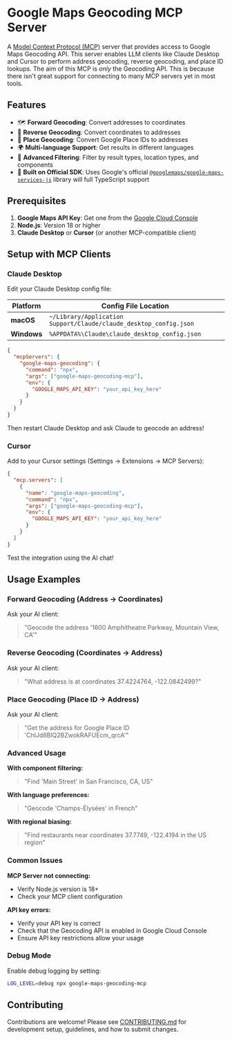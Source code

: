# Google Maps Geocoding MCP Server

A [Model Context Protocol (MCP)](https://modelcontextprotocol.io/) server that provides access to Google Maps Geocoding API. This server enables LLM clients like Claude Desktop and Cursor to perform address geocoding, reverse geocoding, and place ID lookups. The aim of this MCP is _only_ the Geocoding API. This is because there isn't great support for connecting to many MCP servers yet in most tools.

## Features

- 🗺️ **Forward Geocoding**: Convert addresses to coordinates
- 📍 **Reverse Geocoding**: Convert coordinates to addresses
- 🏢 **Place Geocoding**: Convert Google Place IDs to addresses
- 🌍 **Multi-language Support**: Get results in different languages
- 🎯 **Advanced Filtering**: Filter by result types, location types, and components
- 🚀 **Built on Official SDK**: Uses Google's official [`@googlemaps/google-maps-services-js`](https://github.com/googlemaps/google-maps-services-js) library will full TypeScript support

## Prerequisites

1. **Google Maps API Key**: Get one from the [Google Cloud Console](https://console.cloud.google.com/google/maps-apis/credentials)
2. **Node.js**: Version 18 or higher
3. **Claude Desktop** or **Cursor** (or another MCP-compatible client)

## Setup with MCP Clients

### Claude Desktop

Edit your Claude Desktop config file:

| Platform    | Config File Location                                              |
| ----------- | ----------------------------------------------------------------- |
| **macOS**   | `~/Library/Application Support/Claude/claude_desktop_config.json` |
| **Windows** | `%APPDATA%\Claude\claude_desktop_config.json`                     |

```json
{
  "mcpServers": {
    "google-maps-geocoding": {
      "command": "npx",
      "args": ["google-maps-geocoding-mcp"],
      "env": {
        "GOOGLE_MAPS_API_KEY": "your_api_key_here"
      }
    }
  }
}
```

Then restart Claude Desktop and ask Claude to geocode an address!

### Cursor

Add to your Cursor settings (Settings → Extensions → MCP Servers):

```json
{
  "mcp.servers": [
    {
      "name": "google-maps-geocoding",
      "command": "npx",
      "args": ["google-maps-geocoding-mcp"],
      "env": {
        "GOOGLE_MAPS_API_KEY": "your_api_key_here"
      }
    }
  ]
}
```

Test the integration using the AI chat!

## Usage Examples

### Forward Geocoding (Address → Coordinates)

Ask your AI client:

> "Geocode the address '1600 Amphitheatre Parkway, Mountain View, CA'"

### Reverse Geocoding (Coordinates → Address)

Ask your AI client:

> "What address is at coordinates 37.4224764, -122.0842499?"

### Place Geocoding (Place ID → Address)

Ask your AI client:

> "Get the address for Google Place ID 'ChIJd8BlQ2BZwokRAFUEcm_qrcA'"

### Advanced Usage

**With component filtering:**

> "Find 'Main Street' in San Francisco, CA, US"

**With language preferences:**

> "Geocode 'Champs-Élysées' in French"

**With regional biasing:**

> "Find restaurants near coordinates 37.7749, -122.4194 in the US region"

### Common Issues

**MCP Server not connecting:**

- Verify Node.js version is 18+
- Check your MCP client configuration

**API key errors:**

- Verify your API key is correct
- Check that the Geocoding API is enabled in Google Cloud Console
- Ensure API key restrictions allow your usage

### Debug Mode

Enable debug logging by setting:

```bash
LOG_LEVEL=debug npx google-maps-geocoding-mcp
```

## Contributing

Contributions are welcome! Please see [CONTRIBUTING.md](CONTRIBUTING.md) for development setup, guidelines, and how to submit changes.
